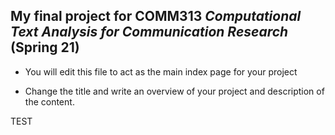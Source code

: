 ## My final project for COMM313 _Computational Text Analysis for Communication Research_ (Spring 21)

* You will edit this file to act as the main index page for your project 

* Change the title and write an overview of your project and description of the content.

TEST